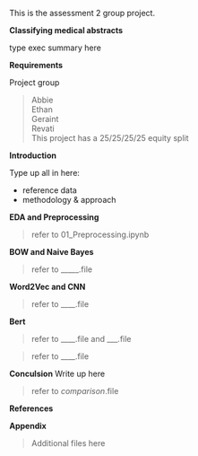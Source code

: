 This is the assessment 2 group project.

**Classifying medical abstracts**

type exec summary here 

**Requirements** 

Project group
> Abbie <br/>
> Ethan <br/>
> Geraint <br/>
> Revati <br/>
> This project has a 25/25/25/25 equity split

**Introduction** 

 Type up all in here:
* reference data
* methodology & approach
  


**EDA and Preprocessing** 

> refer to 01_Preprocessing.ipynb 

**BOW and Naive Bayes**

> refer to _____.file 

**Word2Vec and CNN**

>  refer to ____.file 

**Bert**

> refer to ____.file
> and ___.file 



> refer to ____.file 


**Conculsion**
Write up here 
> refer to _comparison_.file



**References** 



**Appendix** 

> Additional files here


